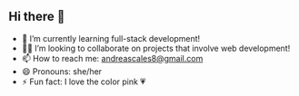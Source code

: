 ## Hi there 👋

- 🌱 I’m currently learning full-stack development!
- 🤝🏾 I’m looking to collaborate on projects that involve web development!
- 📫 How to reach me: andreascales8@gmail.com
- 😄 Pronouns: she/her
- ⚡ Fun fact: I love the color pink 💗
<!--
**AndreaScales/AndreaScales** is a ✨ _special_ ✨ repository because its `README.md` (this file) appears on your GitHub profile.

Here are some ideas to get you started:

- 🔭 I’m currently working on ...
- 🌱 I’m currently learning ...
- 👯 I’m looking to collaborate on ...
- 🤔 I’m looking for help with ...
- 💬 Ask me about ...
- 📫 How to reach me: ...
- 😄 Pronouns: ...
- ⚡ Fun fact: ...
-->

